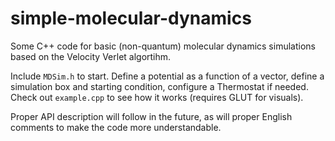 # simple-molecular-dynamics
Some C++ code for basic (non-quantum) molecular dynamics simulations based on the Velocity Verlet algortihm.

Include `MDSim.h` to start. Define a potential as a function of a vector, define a simulation box and starting condition, configure a Thermostat if needed. Check out `example.cpp` to see how it works (requires GLUT for visuals).

Proper API description will follow in the future, as will proper English comments to make the code more understandable.
